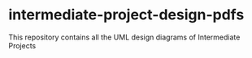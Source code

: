 # intermediate-project-design-pdfs
This repository contains all the UML design diagrams of Intermediate Projects
